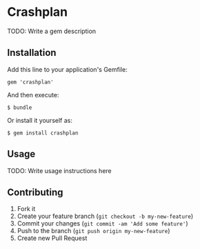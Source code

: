 # Crashplan

TODO: Write a gem description

## Installation

Add this line to your application's Gemfile:

    gem 'crashplan'

And then execute:

    $ bundle

Or install it yourself as:

    $ gem install crashplan

## Usage

TODO: Write usage instructions here

## Contributing

1. Fork it
2. Create your feature branch (`git checkout -b my-new-feature`)
3. Commit your changes (`git commit -am 'Add some feature'`)
4. Push to the branch (`git push origin my-new-feature`)
5. Create new Pull Request
